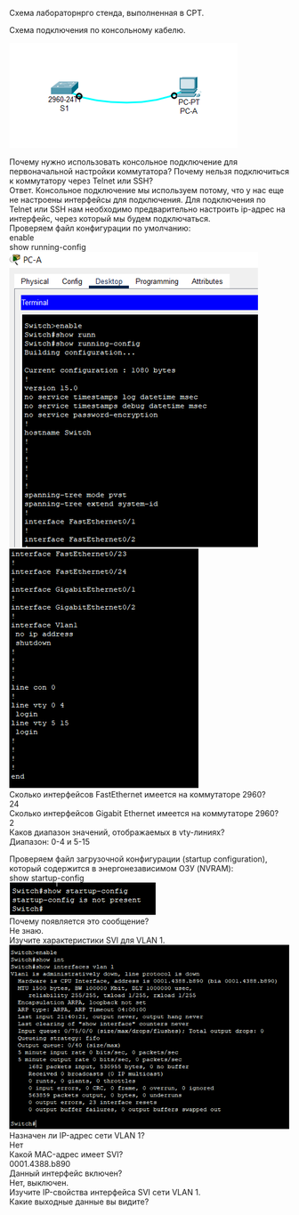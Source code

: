 Схема лабораторнрго стенда, выполненная в CPT.

Схема подключения по консольному кабелю.

![](base_console_connect.png)

Почему нужно использовать консольное подключение для первоначальной настройки коммутатора? Почему нельзя подключиться к коммутатору через Telnet или SSH?  
Ответ. Консольное подключение мы используем потому, что у нас еще не настроены интерфейсы для подключения. Для подключения по Telnet или SSH нам необходимо предварительно настроить ip-адрес на интерфейс, через который мы будем подключаться.  
Проверяем файл конфигурации по умолчанию:  
enable  
show running-config  
![](running-config_1.png)  
![](running-config_2.png)  
Сколько интерфейсов FastEthernet имеется на коммутаторе 2960?  
24  
Сколько интерфейсов Gigabit Ethernet имеется на коммутаторе 2960?  
2  
Каков диапазон значений, отображаемых в vty-линиях?  
Диапазон: 0-4 и 5-15  

Проверяем файл загрузочной конфигурации (startup configuration), который содержится в энергонезависимом ОЗУ (NVRAM):  
show startup-config  
![](startup-config.png)  
Почему появляется это сообщение?  
Не знаю.  
Изучите характеристики SVI для VLAN 1.  
![](show_interfaces_VLAN_1.png)  
Назначен ли IP-адрес сети VLAN 1?  
Нет  
Какой MAC-адрес имеет SVI?  
0001.4388.b890  
Данный интерфейс включен?  
Нет, выключен.  
Изучите IP-свойства интерфейса SVI сети VLAN 1.  
Какие выходные данные вы видите?  
